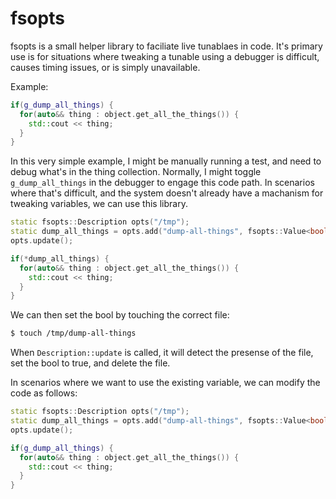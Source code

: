 # fsopts

fsopts is a small helper library to faciliate live tunablaes in code. It's primary use is for situations where tweaking a tunable using a debugger is difficult, causes timing issues, or is simply unavailable.

Example:

```cpp
if(g_dump_all_things) {
  for(auto&& thing : object.get_all_the_things()) {
    std::cout << thing;
  }
}
```

In this very simple example, I might be manually running a test, and need to debug what's in the thing collection. Normally, I might toggle `g_dump_all_things` in the debugger to engage this code path. In scenarios where that's difficult, and the system doesn't already have a machanism for tweaking variables, we can use this library.

```cpp
static fsopts::Description opts("/tmp");
static dump_all_things = opts.add("dump-all-things", fsopts::Value<bool>());
opts.update();

if(*dump_all_things) {
  for(auto&& thing : object.get_all_the_things()) {
    std::cout << thing;
  }
}
```

We can then set the bool by touching the correct file:

```sh
$ touch /tmp/dump-all-things
```

When `Description::update` is called, it will detect the presense of the file, set the bool to true, and delete the file.

In scenarios where we want to use the existing variable, we can modify the code as follows:

```cpp
static fsopts::Description opts("/tmp");
static dump_all_things = opts.add("dump-all-things", fsopts::Value<bool>(&g_dump_all_things));
opts.update();

if(g_dump_all_things) {
  for(auto&& thing : object.get_all_the_things()) {
    std::cout << thing;
  }
}
```
